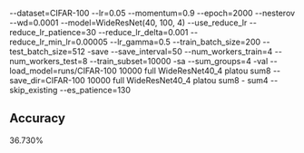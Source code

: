 --dataset=CIFAR-100 --lr=0.05 --momentum=0.9 --epoch=2000 --nesterov --wd=0.0001 --model=WideResNet(40, 100, 4) --use_reduce_lr --reduce_lr_patience=30 --reduce_lr_delta=0.001 --reduce_lr_min_lr=0.00005 --lr_gamma=0.5 --train_batch_size=200 --test_batch_size=512 -save --save_interval=50 --num_workers_train=4 --num_workers_test=8 --train_subset=10000 -sa --sum_groups=4 -val --load_model=runs/CIFAR-100 10000 full WideResNet40_4 platou sum8 --save_dir=CIFAR-100 10000 full WideResNet40_4 platou sum8 - sum4 --skip_existing --es_patience=130
## Accuracy
 36.730%